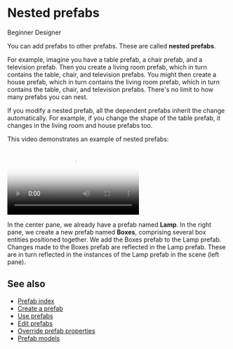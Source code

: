 # Nested prefabs

<span class="label label-doc-level">Beginner</span>
<span class="label label-doc-audience">Designer</span>

You can add prefabs to other prefabs. These are called **nested prefabs**.

For example, imagine you have a table prefab, a chair prefab, and a television prefab. Then you create a living room prefab, which in turn contains the table, chair, and television prefabs. You might then create a house prefab, which in turn contains the living room prefab, which in turn contains the table, chair, and television prefabs. There's no limit to how many prefabs you can nest.

If you modify a nested prefab, all the dependent prefabs inherit the change automatically. For example, if you change the shape of the table prefab, it changes in the living room and house prefabs too.

This video demonstrates an example of nested prefabs:

<p>
<video autoplay loop class="responsive-video" poster="media/create-nested-prefab.jpg">
   <source src="media/create-nested-prefab.mp4" type="video/mp4">
</video>
</p>

In the center pane, we already have a prefab named **Lamp**. In the right pane, we create a new prefab named **Boxes**, comprising several box entities positioned together. We add the Boxes prefab to the Lamp prefab. Changes made to the Boxes prefab are reflected in the Lamp prefab. These are in turn reflected in the instances of the Lamp prefab in the scene (left pane).

## See also

* [Prefab index](index.md)
* [Create a prefab](create-a-prefab.md)
* [Use prefabs](use-prefabs.md)
* [Edit prefabs](edit-prefabs.md)
* [Override prefab properties](override-prefab-properties.md)
* [Prefab models](prefab-models.md)